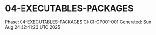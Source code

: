 # 04-EXECUTABLES-PACKAGES
Phase: 04-EXECUTABLES-PACKAGES
CI: CI-GP001-001
Generated: Sun Aug 24 22:41:23 UTC 2025
